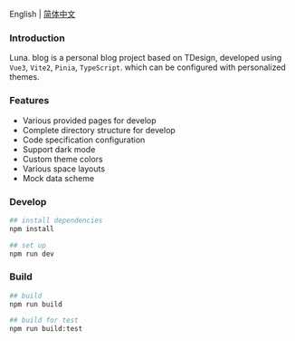 <p style="display:flex; justify-content: center">

English | [简体中文](./README.md)

### Introduction

Luna. blog is a personal blog project based on TDesign, developed using `Vue3`, `Vite2`, `Pinia`, `TypeScript`. which can be configured with personalized themes.

### Features

- Various provided pages for develop
- Complete directory structure for develop
- Code specification configuration
- Support dark mode
- Custom theme colors
- Various space layouts
- Mock data scheme

### Develop

```bash
## install dependencies
npm install

## set up
npm run dev
```

### Build

```bash
## build
npm run build

## build for test
npm run build:test
```